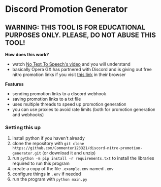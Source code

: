# Discord Promotion Generator
## WARNING: THIS TOOL IS FOR EDUCATIONAL PURPOSES ONLY. PLEASE, DO NOT ABUSE THIS TOOL!

**How does this work?**
- watch [No Text To Speech's video](https://www.youtube.com/watch?v=yWqqMp6ca30) and you will understand
- basically Opera GX has partnered with Discord and is giving out free nitro promotion links if you visit [this link](https://www.opera.com/gx/discord-nitro) in their browser

**Features**
- sending promotion links to a discord webhook
- saving promotion links to a txt file
- uses multiple threads to speed up promotion generation
- you can use proxies to avoid rate limits (both for promotion generation and webhooks)

### Setting this up
1. install python if you haven't already
2. clone the repository with `git clone https://github.com/Commenter123321/discord-nitro-promotion-generator.git` (or download it and unzip)
3. run `python -m pip install -r requirements.txt` to install the libraries required to run this program
4. create a copy of the file `.example.env` named `.env`
5. configure things in `.env` if needed
6. run the program with `python main.py`